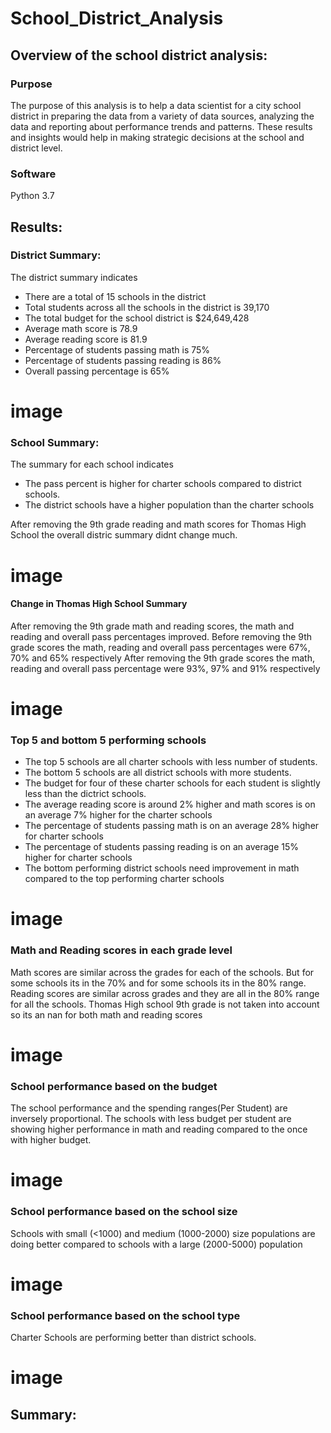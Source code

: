 # School_District_Analysis

## Overview of the school district analysis:
### Purpose
The purpose of this analysis is to help a data scientist for a city school district in preparing the data from a variety of data sources, analyzing the data  and reporting about performance trends and patterns. These results and insights would help in making strategic decisions at the school and district level.    

### Software 
Python 3.7

## Results:
### District Summary:
The district summary indicates 
- There are a total of 15 schools in the district
- Total students across all the schools in the district is 39,170
- The total budget for the school district is $24,649,428
- Average math score is 78.9
- Average reading score is 81.9 
- Percentage of students passing math is 75%
- Percentage of students passing reading is 86%
- Overall passing percentage is 65%
# image

### School Summary:
The summary for each school indicates 
- The pass percent is higher for charter schools compared to district schools.
- The district schools have a higher population than the charter schools

After removing the 9th grade reading and math scores for Thomas High School the overall distric summary didnt change much.

# image

#### Change in Thomas High School Summary
After removing the 9th grade math and reading scores, the math and reading and overall pass percentages improved.
Before removing the 9th grade scores the math, reading and overall pass percentages were 67%, 70% and 65% respectively 
After removing the 9th grade scores the math, reading and overall pass percentage were  93%, 97% and 91% respectively

# image

### Top 5 and bottom 5 performing schools
- The top 5 schools are all charter schools with less number of students.
- The bottom 5 schools are all district schools with more students.
- The budget for four of these charter schools for each student is slightly less than the dictrict schools.
- The average reading score is around 2% higher and math scores is on an average 7% higher for the charter schools  
- The percentage of students passing math is on an average 28% higher for charter schools
- The percentage of students passing reading is on an average 15% higher for charter schools
- The bottom performing district schools need improvement in math compared to the top performing charter schools
# image
### Math and Reading scores in each grade level
Math scores are similar across the grades for each of the schools. But for some schools its in the 70% and for some schools its in the 80% range.
Reading scores are similar across grades and they are all in the 80% range for all the schools.
Thomas High school 9th grade is not taken into account so its an nan for both math and reading scores

# image
### School performance based on the budget
The school performance and the spending ranges(Per Student) are inversely proportional.
The schools with less budget per student are showing higher performance in math and reading compared to the once with higher budget.

# image
### School performance based on the school size
Schools with small (<1000) and medium (1000-2000) size populations are doing better compared to schools with a large (2000-5000) population

# image
### School performance based on the school type
Charter Schools are performing better than district schools.

# image
## Summary:
